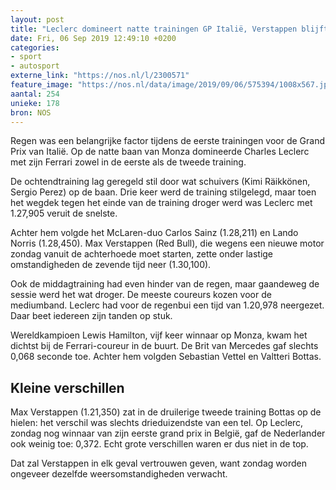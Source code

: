 ```yaml
---
layout: post
title: "Leclerc domineert natte trainingen GP Italië, Verstappen blijft bij"
date: Fri, 06 Sep 2019 12:49:10 +0200
categories: 
- sport 
- autosport 
externe_link: "https://nos.nl/l/2300571"
feature_image: "https://nos.nl/data/image/2019/09/06/575394/1008x567.jpg"
aantal: 254
unieke: 178
bron: NOS
---
```


<p>Regen was een belangrijke factor tijdens de eerste trainingen voor de Grand Prix van Italië. Op de natte baan van Monza domineerde Charles Leclerc met zijn Ferrari zowel in de eerste als de tweede training.</p>
<p>De ochtendtraining lag geregeld stil door wat schuivers (Kimi Räikkönen, Sergio Perez) op de baan. Drie keer werd de training stilgelegd, maar toen het wegdek tegen het einde van de training droger werd was Leclerc met 1.27,905 veruit de snelste. </p>
<p>Achter hem volgde het McLaren-duo Carlos Sainz (1.28,211) en Lando Norris (1.28,450). Max Verstappen (Red Bull), die wegens een nieuwe motor zondag vanuit de achterhoede moet starten, zette onder lastige omstandigheden de zevende tijd neer (1.30,100).</p>
<p>Ook de middagtraining had even hinder van de regen, maar gaandeweg de sessie werd het wat droger. De meeste coureurs kozen voor de mediumband. Leclerc had voor de regenbui een tijd van 1.20,978 neergezet. Daar beet iedereen zijn tanden op stuk.</p>
<p>Wereldkampioen Lewis Hamilton, vijf keer winnaar op Monza, kwam het dichtst bij de Ferrari-coureur in de buurt. De Brit van Mercedes gaf slechts 0,068 seconde toe. Achter hem volgden Sebastian Vettel en Valtteri Bottas.</p>
<h2>Kleine verschillen</h2>
<p>Max Verstappen (1.21,350) zat in de druilerige tweede training Bottas op de hielen: het verschil was slechts drieduizendste van een tel. Op Leclerc, zondag nog winnaar van zijn eerste grand prix in België, gaf de Nederlander ook weinig toe: 0,372. Echt grote verschillen waren er dus niet in de top.</p>
<p>Dat zal Verstappen in elk geval vertrouwen geven, want zondag worden ongeveer dezelfde weersomstandigheden verwacht.</p>
